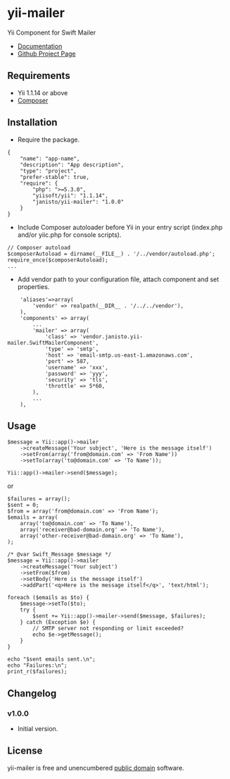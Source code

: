 yii-mailer
==========

Yii Component for Swift Mailer

- [Documentation](http://swiftmailer.org/docs/messages.html)
- [Github Project Page](https://github.com/janisto/yii-mailer/)

Requirements
------------------

- Yii 1.1.14 or above
- [Composer](http://getcomposer.org/doc/)

Installation
------------------

- Require the package.

~~~
{
	"name": "app-name",
	"description": "App description",
	"type": "project",
	"prefer-stable": true,
	"require": {
		"php": ">=5.3.0",
		"yiisoft/yii": "1.1.14",
		"janisto/yii-mailer": "1.0.0"
	}
}
~~~

- Include Composer autoloader before Yii in your entry script (index.php and/or yiic.php for console scripts).

~~~
// Composer autoload
$composerAutoload = dirname(__FILE__) . '/../vendor/autoload.php';
require_once($composerAutoload);
...
~~~

- Add vendor path to your configuration file, attach component and set properties.

~~~
	'aliases'=>array(
		'vendor' => realpath(__DIR__ . '/../../vendor'),
	),
	'components' => array(
		...
		'mailer' => array(
			'class' => 'vendor.janisto.yii-mailer.SwiftMailerComponent',
			'type' => 'smtp',
			'host' => 'email-smtp.us-east-1.amazonaws.com',
			'port' => 587,
			'username' => 'xxx',
			'password' => 'yyy',
			'security' => 'tls',
			'throttle' => 5*60,
		),
		...
	),
~~~

Usage
------------------

~~~
$message = Yii::app()->mailer
	->createMessage('Your subject', 'Here is the message itself')
	->setFrom(array('from@domain.com' => 'From Name'))
	->setTo(array('to@domain.com' => 'To Name'));

Yii::app()->mailer->send($message);
~~~

or

~~~
$failures = array();
$sent = 0;
$from = array('from@domain.com' => 'From Name');
$emails = array(
	array('to@domain.com' => 'To Name'),
	array('receiver@bad-domain.org' => 'To Name'),
	array('other-receiver@bad-domain.org' => 'To Name'),
);

/* @var Swift_Message $message */
$message = Yii::app()->mailer
	->createMessage('Your subject')
	->setFrom($from)
	->setBody('Here is the message itself')
	->addPart('<q>Here is the message itself</q>', 'text/html');

foreach ($emails as $to) {
	$message->setTo($to);
	try {
		$sent += Yii::app()->mailer->send($message, $failures);
	} catch (Exception $e) {
		// SMTP server not responding or limit exceeded?
		echo $e->getMessage();
	}
}

echo "$sent emails sent.\n";
echo "Failures:\n";
print_r($failures);
~~~

Changelog
---------

### v1.0.0

- Initial version.

License
-------

yii-mailer is free and unencumbered [public domain][Unlicense] software.

[Unlicense]: http://unlicense.org/